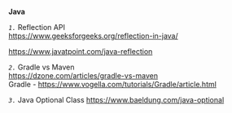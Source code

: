 **Java**

_`1.`_ Reflection API    
https://www.geeksforgeeks.org/reflection-in-java/

https://www.javatpoint.com/java-reflection

_`2.`_ Gradle vs Maven     
https://dzone.com/articles/gradle-vs-maven     
Gradle - https://www.vogella.com/tutorials/Gradle/article.html

_`3.`_ Java Optional Class
https://www.baeldung.com/java-optional

